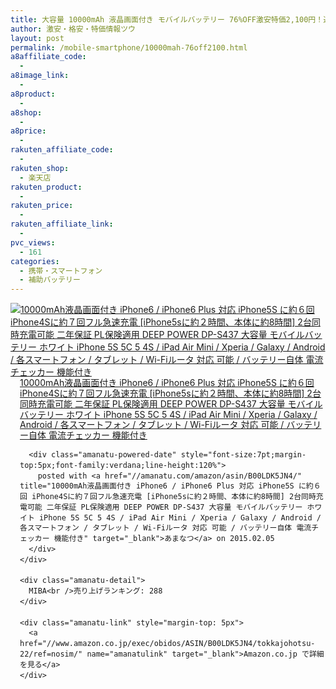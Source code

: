 ```yaml
---
title: 大容量 10000mAh 液晶画面付き モバイルバッテリー 76%OFF激安特価2,100円！送料無料！
author: 激安・格安・特価情報ツウ
layout: post
permalink: /mobile-smartphone/10000mah-76off2100.html
a8affiliate_code:
  -
a8image_link:
  -
a8product:
  -
a8shop:
  -
a8price:
  -
rakuten_affiliate_code:
  -
rakuten_shop:
  - 楽天店
rakuten_product:
  -
rakuten_price:
  -
rakuten_affiliate_link:
  -
pvc_views:
  - 161
categories:
  - 携帯・スマートフォン
  - 補助バッテリー
---
```

<div class="amanatu-box" style="margin-bottom:0px;">
  <div class="amanatu-image" style="float:left;">
    <a href="//www.amazon.co.jp/exec/obidos/ASIN/B00LDK5JN4/tokkajohotsu-22/ref=nosim/" name="amanatulink" target="_blank"><img src="//i1.wp.com/ecx.images-amazon.com/images/I/414U6VSfQtL._SL160_.jpg?w=546" alt="10000mAh液晶画面付き iPhone6 / iPhone6 Plus 対応 iPhone5S に約６回 iPhone4Sに約７回フル急速充電 [iPhone5sに約２時間、本体に約8時間] 2台同時充電可能 二年保証 PL保険適用 DEEP POWER DP-S437 大容量 モバイルバッテリー ホワイト iPhone 5S 5C 5 4S / iPad Air Mini / Xperia / Galaxy / Android / 各スマートフォン / タブレット / Wi-Fiルータ 対応 可能 / バッテリー自体 電流チェッカー 機能付き" style="border: none;" data-recalc-dims="1" /></a>
  </div>

  <div class="amanatu-info" style="float:left;margin-left:15px;line-height:120%">
    <div class="amanatu-name" style="margin-bottom:10px;line-height:120%">
      <a href="//www.amazon.co.jp/exec/obidos/ASIN/B00LDK5JN4/tokkajohotsu-22/ref=nosim/" name="amanatulink" target="_blank">10000mAh液晶画面付き iPhone6 / iPhone6 Plus 対応 iPhone5S に約６回 iPhone4Sに約７回フル急速充電 [iPhone5sに約２時間、本体に約8時間] 2台同時充電可能 二年保証 PL保険適用 DEEP POWER DP-S437 大容量 モバイルバッテリー ホワイト iPhone 5S 5C 5 4S / iPad Air Mini / Xperia / Galaxy / Android / 各スマートフォン / タブレット / Wi-Fiルータ 対応 可能 / バッテリー自体 電流チェッカー 機能付き</a>

      <div class="amanatu-powered-date" style="font-size:7pt;margin-top:5px;font-family:verdana;line-height:120%">
        posted with <a href="//amanatu.com/amazon/asin/B00LDK5JN4/" title="10000mAh液晶画面付き iPhone6 / iPhone6 Plus 対応 iPhone5S に約６回 iPhone4Sに約７回フル急速充電 [iPhone5sに約２時間、本体に約8時間] 2台同時充電可能 二年保証 PL保険適用 DEEP POWER DP-S437 大容量 モバイルバッテリー ホワイト iPhone 5S 5C 5 4S / iPad Air Mini / Xperia / Galaxy / Android / 各スマートフォン / タブレット / Wi-Fiルータ 対応 可能 / バッテリー自体 電流チェッカー 機能付き" target="_blank">あまなつ</a> on 2015.02.05
      </div>
    </div>

    <div class="amanatu-detail">
      MIBA<br />売り上げランキング: 288
    </div>

    <div class="amanatu-link" style="margin-top: 5px">
      <a href="//www.amazon.co.jp/exec/obidos/ASIN/B00LDK5JN4/tokkajohotsu-22/ref=nosim/" name="amanatulink" target="_blank">Amazon.co.jp で詳細を見る</a>
    </div>
  </div>

  <div class="amanatu-footer" style="clear: left">
  </div>
</div>